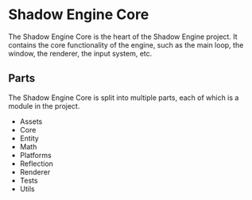 # Shadow Engine Core

The Shadow Engine Core is the heart of the Shadow Engine project.
It contains the core functionality of the engine, such as the main loop, the window, the renderer, the input system, etc.

## Parts

The Shadow Engine Core is split into multiple parts, each of which is a module in the project.

- Assets
- Core
- Entity
- Math
- Platforms
- Reflection
- Renderer
- Tests
- Utils